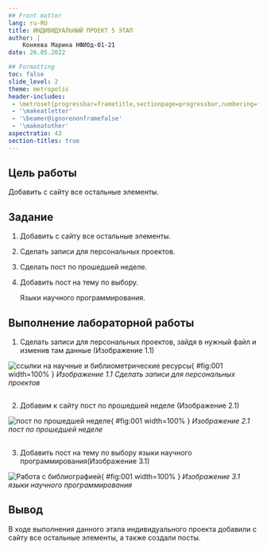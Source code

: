 ```yaml
---
## Front matter
lang: ru-RU
title: ИНДИВИДУАЛЬНЫЙ ПРОЕКТ 5 ЭТАП
author: |
    Коняева Марина НФИбд-01-21
date: 26.05.2022

## Formatting
toc: false
slide_level: 2
theme: metropolis
header-includes: 
 - \metroset{progressbar=frametitle,sectionpage=progressbar,numbering=fraction}
 - '\makeatletter'
 - '\beamer@ignorenonframefalse'
 - '\makeatother'
aspectratio: 43
section-titles: true
---
```


## Цель работы

Добавить с сайту все остальные элементы.

## Задание

1. Добавить с сайту все остальные элементы.
2. Сделать записи для персональных проектов.
3. Сделать пост по прошедшей неделе.
4. Добавить пост на тему по выбору.

   Языки научного программирования.

## Выполнение лабораторной работы

1. Сделать записи для персональных проектов, зайдя в нужный файл и изменив там данные (Изображение 1.1)

![ссылки на научные и библиометрические ресурсы](image/i5.3.png){ #fig:001 width=100% }
*Изображение 1.1 Сделать записи для персональных проектов*

##

2. Добавим к сайту пост по прошедшей неделе (Изображение 2.1)

![пост по прошедшей неделе](image/i5.1.png){ #fig:001 width=100% }
*Изображение 2.1 пост по прошедшей неделе*

##

3. Добавить пост на тему по выбору языки научного программирования(Изображение 3.1)

![Работа с библиографией](image/i5.2.png){ #fig:001 width=100% }
*Изображение 3.1 языки научного программирования*

## Вывод

В ходе выполнения данного этапа индивидуального проекта добавили с сайту все остальные элементы, а также создали посты.